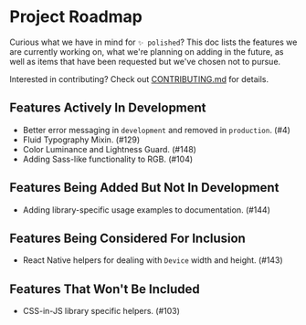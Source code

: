 # Project Roadmap

Curious what we have in mind for `✨ polished`? This doc lists the features we are currently working on, what we're planning on adding in the future, as well as items that have been requested but we've chosen not to pursue.

Interested in contributing? Check out [CONTRIBUTING.md](./CONTRIBUTING.md) for details.

## Features Actively In Development

- Better error messaging in `development` and removed in `production`. (#4)
- Fluid Typography Mixin. (#129)
- Color Luminance and Lightness Guard. (#148)
- Adding Sass-like functionality to RGB. (#104)

## Features Being Added But Not In Development

- Adding library-specific usage examples to documentation. (#144)

## Features Being Considered For Inclusion

- React Native helpers for dealing with `Device` width and height. (#143)

## Features That Won't Be Included

- CSS-in-JS library specific helpers. (#103)
